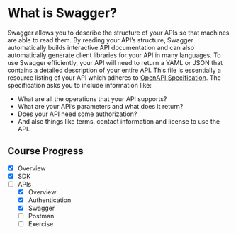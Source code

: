 # What is Swagger?

Swagger allows you to describe the structure of your APIs so that machines are able to read them. By reading your API’s structure, Swagger automatically builds interactive API documentation and can also automatically generate client libraries for your API in many languages. To use Swagger efficiently, your API will need to return a YAML or JSON that contains a detailed description of your entire API. This file is essentially a resource listing of your API which adheres to [OpenAPI Specification](https://github.com/OAI/OpenAPI-Specification/blob/main/versions/2.0.md). The specification asks you to include information like:

* What are all the operations that your API supports?
* What are your API’s parameters and what does it return?
* Does your API need some authorization?
* And also things like terms, contact information and license to use the API.

## Course Progress
-   [X] Overview
-   [X] SDK
-   [ ] APIs
    *   [X] Overview
    *   [X] Authentication
    *   [X] Swagger
    *   [ ] Postman
    *   [ ] Exercise
